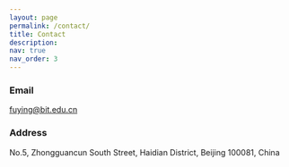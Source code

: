 ```yaml
---
layout: page
permalink: /contact/
title: Contact
description:
nav: true
nav_order: 3
---
```


### Email

fuying@bit.edu.cn


### Address

No.5, Zhongguancun South Street, Haidian District, Beijing 100081, China
